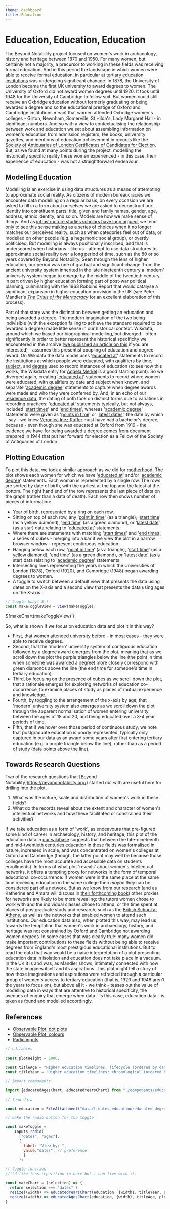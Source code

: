 ```yaml
---
theme: dashboard
title: Education
---
```


# Education, Education, Education

The Beyond Notability project focused on women's work in archaeology, history and heritage between 1870 and 1950. For many women, but certainly not a majority, a precursor to working in these fields was receiving formal education. And in this period the landscape in which women were able to receive formal education, in particular at [tertiary education institutions](https://beyond-notability.wikibase.cloud/wiki/Item:Q2914) was undergoing significant chanage. In 1878, the University of London became the first UK university to award degrees to women. The University of Oxford did not award women degrees until 1920. It took until 1948 for the University of Cambridge to follow suit. But women could still receive an Oxbridge education without formerly graduating or being awarded a degree and so the educational prestige of Oxford and Cambridge institutions meant that women attended Oxbridge women's colleges - Girton, Newnham, Somerville, St Hilda's, Lady Margaret Hall - in significant numbers. And so with a view to contextualising the relationship between work and education we set about assembling information on women's education from admission registers, fee books, university gazettes, and mentions of education achievement in records like the [Society of Antiquaries of London Certificates of Candidates for Election](https://beyond-notability.wikibase.cloud/wiki/Item:Q315). But, as we found at many points during the project, modelling the historically specific reality these women experienced - in this case, their experience of education - was not a straightforward endeavour.

## Modelling Education

Modelling is an exercise in using data structures as a means of attempting to approximate social reality. As citizens of modern bureaucracies we encounter data modelling on a regular basis, on every occasion we are asked to fill in a form about ourselves we are asked to deconstruct our identity into constituent parts: title, given and family names, gender, age, address, ethnic identity, and so on. Models are how we make sense of things. And as [infrastructure studies scholars have long argued](https://mitpress.mit.edu/9780262522953/sorting-things-out/), we tend only to see this sense making as a series of choices when it no longer matches our perceived reality, such as when categories feel out of data, or modelled on other people (e.g. a hegemonic social group), or overtly politicised. But modelling is always positionally inscribed, and that is underscored when historians - like us - attempt to use data structures to approximate social reality over a long period of time, such as the 80 or so years covered by Beyond Notability. Seen through the lens of higher education, our period was one of gradual and significant change: from the ancient university system inherited in the late nineteenth century a 'modern' university system began to emerge by the middle of the twentieth century, in part driven by higher education forming part of post-war political planning, culminating with the 1963 Robbins Report that would catalyse a significant expansion in higher education provision in the UK (see Peter Mandler's *[The Crisis of the Meritocracy](https://global.oup.com/academic/product/the-crisis-of-the-meritocracy-9780198840145?cc=gb&lang=en&)* for an excellent elaboration of this process).

Part of that story was the distinction between getting an education and being awarded a degree. The modern imagination of the two being indivisible (with the exception failing to achieve the standard required to be awarded a degree) made little sense in our historical context. Wikidata, around which we based our biographical modelling, but diverged - often significantly in order to better represent the historical specificity we encountered in the archive ([we published an article on this](https://eprints.soton.ac.uk/495654/) if you are interested) - assumes this presentist coupling of education and degree award. On Wikidata the data model uses '[educated at](https://www.wikidata.org/wiki/Property:P69)' statements to record the institutions at which people were educated, with qualifiers by time, [subject](https://www.wikidata.org/wiki/Property:P812), and [degree](https://www.wikidata.org/wiki/Property:P512) used to record instances of education (to see how this works, the Wikidata entry for [Angela Merkel](https://www.wikidata.org/wiki/Q567) is a good starting point). So we diverged again, creating '[educated at](https://beyond-notability.wikibase.cloud/wiki/Property:P94)' statements to record where women were educated, with qualifiers by date and subject when known, and separate '[academic degree](https://beyond-notability.wikibase.cloud/wiki/Item:Q2315)' statements to capture when degree awards were made and who they were conferred by. And, in an echo of our [residence data](https://beyond-notability.github.io/beyond-notability-observable-essays/residence.html#how-we-record-residence-data), the dating of both took on distinct forms due to variations in recording practices: '[educated at](https://beyond-notability.wikibase.cloud/wiki/Property:P94)' statements typically, but not always, included '[start times](https://beyond-notability.wikibase.cloud/wiki/Property:P27)' and '[end times](https://beyond-notability.wikibase.cloud/wiki/Property:P28)', whereas '[academic degree](https://beyond-notability.wikibase.cloud/wiki/Item:Q2315)' statements were given as '[points in time](https://beyond-notability.wikibase.cloud/wiki/Property:P1)' or '[latest dates](https://beyond-notability.wikibase.cloud/wiki/Property:P51)', the date by which - say - we knew [Veronica Inez Ruffer](https://beyond-notability.wikibase.cloud/wiki/Item:Q795) must have had a bachelor's degree, because - even though she was educated at Oxford from 1919 - the evidence we have for being awarded a degree comes from document prepared in 1944 that put her forward for election as a Fellow of the Society of Antiquaries of London.

## Plotting Education

To plot this data, we took a similar approach as we did for [motherhood](https://beyond-notability.github.io/beyond-notability-observable-essays/mothers.html). The plot shows each women for which we have '[educated at](https://beyond-notability.wikibase.cloud/wiki/Property:P94)' and/or '[academic degree](https://beyond-notability.wikibase.cloud/wiki/Item:Q2315)' statements. Each woman is represented by a single row. The rows are sorted by date of birth, with the earliest at the top and the latest at the bottom. The right hand end of the row represents the last piece of data on the graph (rather than a data of death). Each row then shows number of pieces of information:

- Year of birth, represented by a ring on each row.
- Sitting on top of each row, any '[point in time](https://beyond-notability.wikibase.cloud/wiki/Property:P1)' (as a triangle), '[start time](https://beyond-notability.wikibase.cloud/wiki/Property:P27)' (as a yellow diamond), '[end time](https://beyond-notability.wikibase.cloud/wiki/Property:P28)' (as a green diamond), or '[latest date](https://beyond-notability.wikibase.cloud/wiki/Property:P51)' (as a star) data relating to '[educated at](https://beyond-notability.wikibase.cloud/wiki/Property:P94)' statements.
- Where there are statements with matching '[start times](https://beyond-notability.wikibase.cloud/wiki/Property:P27)' and '[end times](https://beyond-notability.wikibase.cloud/wiki/Property:P28)', a series of cubes - merging into a bar if we view the plot in a narrow browser window - represent continuous education.
- Hanging below each row, '[point in time](https://beyond-notability.wikibase.cloud/wiki/Property:P1)' (as a triangle), '[start time](https://beyond-notability.wikibase.cloud/wiki/Property:P27)' (as a yellow diamond), '[end time](https://beyond-notability.wikibase.cloud/wiki/Property:P28)' (as a green diamond), or '[latest date](https://beyond-notability.wikibase.cloud/wiki/Property:P51)' (as a star) data relating to '[academic degree](https://beyond-notability.wikibase.cloud/wiki/Item:Q2315)' statements.
- Intersecting lines representing the years in which the Universities of London (1878), Oxford (1920), and Cambridge (1948) began awarding degrees to women.
- A toggle to switch between a default view that presents the data using dates on the X-axis and a second view that presents the data using ages on the X-axis.




```js
// toggle baby! 8-)
const makeToggleView = view(makeToggle);
```
<div class="grid grid-cols-1">
  <div class="card">
    ${makeChart(makeToggleView) }
  </div>
</div>

So, what is shown if we focus on education data and plot it in this way?

- First, that women attended university before - in most cases - they were able to receive degrees.
- Second, that the 'modern' university system of contiguous education followed by a degree award emerges from the plot, meaning that as we scroll down the plot the purple triangles below the line (the point in time when someone was awarded a degree) more closely correspond with green diamonds above the line (the end time for someone's time in tertiary education).
- Third, by focusing on the presence of cubes as we scroll down the plot, that a rationale emerges for exploring networks of education co-occurrence, to examine places of study as places of mutual experience and knowledge.
- Fourth, by toggling to the arrangement of the x-axis by age, that 'modern' university system also emerges as we scroll down the plot through the apparent normalisation of women entering university between the ages of 18 and 20, and being educated over a 3-4 year periods of time.
- Fifth, that if we hover over those period of continuous study, we note that postgraduate education is poorly represented, typically only captured in our data as an award some years after first entering tertiary education (e.g. a purple triangle below the line), rather than as a period of study (data points above the line).

## Towards Research Questions

Two of the research questions that [Beyond Notability]https://beyondnotability.org/) started out with are useful here for drilling into the plot. 

1. What was the nature, scale and distribution of women's work in these fields?
2. What do the records reveal about the extent and character of women's intellectual networks and how these facilitated or constrained their activities?

If we take education as a form of 'work', as endeavours that pre-figured some kind of career in archaeology, history, and heritage, this plot of the education data in [our wikibase](https://beyond-notability.wikibase.cloud/) suggests that between the late-nineteenth and mid-twentieth centuries education in these fields was formalised in nature, increased in scale, and was concentrated on women's colleges at Oxford and Cambridge (though, the latter point may well be because those colleges have the most accurate and accessible data on students enrollments). In terms of what plot 'reveals' about women's intellectual networks, it offers a tempting proxy for networks in the form of temporal educational co-occurrence: if women were in the same place at the same time receiving education in the same college then *maybe* they can be considered part of a network. But as we know from our research (and as Katherine and Amara will discuss in [their forthcoming book](https://beyondnotability.org/publications/)) other proxies for networks are likely to be more revealing: the tutors women chose to work with and the individual classes chose to attend, or the time spent at places of postgraduate study and research, such as the [British School at Athens](https://beyond-notability.wikibase.cloud/wiki/Item:Q917), as well as the networks that enabled women to attend such institutions. Our education data also, when plotted this way, may lead us towards the temptation that women's work in archaeology, history, and heritage was not constrained by Oxford and Cambridge not awarding women degrees. In some cases that was clearly true: many women did make important contributions to these fields without being able to receive degrees from England's most prestigious educational institutions. But to read the data that way would be a naive interpretation of a plot presenting education data in isolation and education does not take place in a vacuum. In the UK it is and was, as Mandler shows, intimately connected with how the state imagines itself and its aspirations. This plot might tell *a* story of how those imaginations and aspirations were refracted through a particular group of women's access to tertiary education (that is, 1920 and 1948 aren't the years to focus on), but above all it - we think - teases out the value of modelling data in ways that are attentive to historical specificity, the avenues of enquiry that emerge when data - is this case, education data - is taken as found and modelled accordingly. 

## References

- [Observable Plot: dot plots](https://observablehq.com/plot/marks/dot)
- [Observable Plot: colours](https://observablehq.com/@observablehq/plot-cheatsheets-colors)
- [Radio inputs](https://observablehq.com/framework/inputs/radio)


```js
// editables

const plotHeight = 5000;

const titleAge = "Higher education timelines: lifecycle (ordered by date of birth)";
const titleYear = "Higher education timelines: chronological (ordered by date of birth)";

```



```js
// Import components

import {educatedAgesChart, educatedYearsChart} from "./components/education.js";
```



```js
// load data

const education = FileAttachment("data/l_dates_education/educated_degrees2.json").json({typed: true});
```








```js
// make the radio button for the toggle

const makeToggle =
    Inputs.radio(
      ["dates", "ages"],  
      {
        label: "View by: ", 
        value:"dates", // preference
        }
      );
```


```js
// toggle function
//i'd like less repetition in here but i can live with it.

const makeChart = (selection) => {
  return selection === "dates" ?  
  resize((width) => educatedYearsChart(education, {width}, titleYear, plotHeight)) : 
  resize((width) => educatedAgesChart(education, {width}, titleAge, plotHeight)) 
}

```